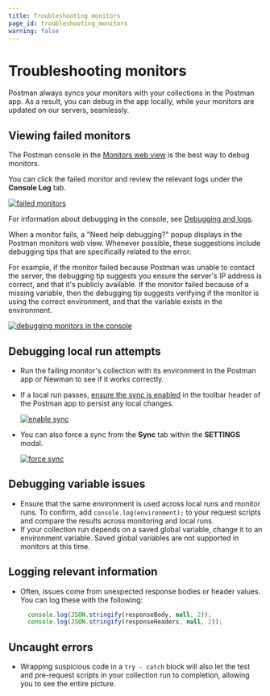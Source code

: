 ```yaml
---
title: Troubleshooting monitors
page_id: troubleshooting_monitors
warning: false
---
```


# Troubleshooting monitors

Postman always syncs your monitors with your collections in the Postman app. As a result, you can debug in the app locally, while your monitors are updated on our servers, seamlessly.

## Viewing failed monitors

The Postman console in the [Monitors web view](https://monitor.getpostman.com) is the best way to debug monitors.

You can click the failed monitor and review the relevant logs under the **Console Log** tab.

[![failed monitors](https://s3.amazonaws.com/postman-static-getpostman-com/postman-docs/WS-monitor-failed-1.png)](https://s3.amazonaws.com/postman-static-getpostman-com/postman-docs/WS-monitor-failed-1.png)

For information about debugging in the console, see [Debugging and logs](https://github.com/kaustavdm/postman-docs-test/tree/b9c2cefa916197b408de633b2ecb1d256acf0a06/docs/postman/sending_api_requests/debugging_and_logs/README.md).

When a monitor fails, a "Need help debugging?" popup displays in the Postman monitors web view. Whenever possible, these suggestions include debugging tips that are specifically related to the error.

For example, if the monitor failed because Postman was unable to contact the server, the debugging tip suggests you ensure the server's IP address is correct, and that it's publicly available. If the monitor failed because of a missing variable, then the debugging tip suggests verifying if the monitor is using the correct environment, and that the variable exists in the environment.

[![debugging monitors in the console](https://s3.amazonaws.com/postman-static-getpostman-com/postman-docs/WS-monitoring-debugging-1.png)](https://s3.amazonaws.com/postman-static-getpostman-com/postman-docs/WS-monitoring-debugging-1.png)

## Debugging local run attempts

* Run the failing monitor's collection with its environment in the Postman app or Newman to see if it works correctly.
* If a local run passes, [ensure the sync is enabled](https://github.com/kaustavdm/postman-docs-test/tree/b9c2cefa916197b408de633b2ecb1d256acf0a06/docs/postman/launching_postman/syncing/README.md) in the toolbar header of the Postman app to persist any local changes.

  [![enable sync](https://s3.amazonaws.com/postman-static-getpostman-com/postman-docs/Header_Toolbar_New_Sync.png)](https://s3.amazonaws.com/postman-static-getpostman-com/postman-docs/Header_Toolbar_New_Sync.png)

* You can also force a sync from the **Sync** tab within the **SETTINGS** modal.

  [![force sync](https://s3.amazonaws.com/postman-static-getpostman-com/postman-docs/59046046.png)](https://s3.amazonaws.com/postman-static-getpostman-com/postman-docs/59046046.png)

## Debugging variable issues

* Ensure that the same environment is used across local runs and monitor runs. To confirm, add `console.log(environment);` to your request scripts and compare the results across monitoring and local runs.
* If your collection run depends on a saved global variable, change it to an environment variable. Saved global variables are not supported in monitors at this time.

## Logging relevant information

* Often, issues come from unexpected response bodies or header values. You can log these with the following:

  ```javascript
    console.log(JSON.stringify(responseBody, null, 2));
    console.log(JSON.stringify(responseHeaders, null, 2));
  ```

## Uncaught errors

* Wrapping suspicious code in a `try - catch` block will also let the test and pre-request scripts in your collection run to completion, allowing you to see the entire picture.

